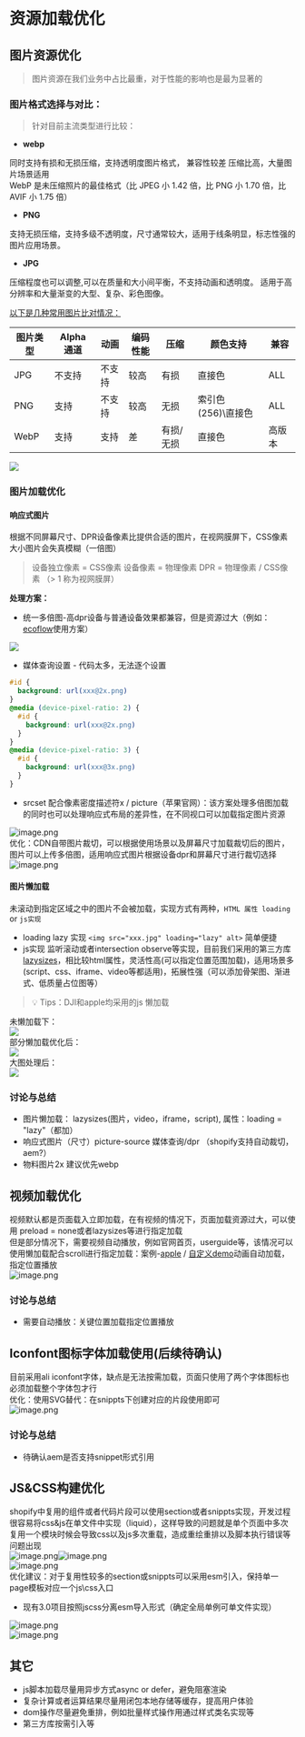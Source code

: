 <meta name="referrer" content="no-referrer">

# 资源加载优化


## 图片资源优化
> 图片资源在我们业务中占比最重，对于性能的影响也是最为显著的

### 图片格式选择与对比：
> 针对目前主流类型进行比较：

- **webp**

同时支持有损和无损压缩，支持透明度图片格式， 兼容性较差 压缩比高，大量图片场景适用<br />WebP 是未压缩照片的最佳格式（比 JPEG 小 1.42 倍，比 PNG 小 1.70 倍，比 AVIF 小 1.75 倍）

- **PNG**

支持无损压缩，支持多级不透明度，尺寸通常较大，适用于线条明显，标志性强的图片应用场景。

- **JPG**

压缩程度也可以调整,可以在质量和大小间平衡，不支持动画和透明度。 适用于高分辨率和大量渐变的大型、复杂、彩色图像。

[以下是几种常用图片比对情况：](https://photutorial.com/image-format-comparison-statistics/)

| 图片类型  | Alpha 通道 | 动画 | 编码性能 | 压缩 | 颜色支持 | 兼容 |
| --- | --- | --- | --- | --- | --- | --- |
| JPG | 不支持 | 不支持 | 较高 | 有损 | 直接色 | ALL |
| PNG | 支持 | 不支持 | 较高 | 无损 | 索引色(256)\\直接色 | ALL |
| WebP | 支持 | 支持 | 差 | 有损/无损 | 直接色 | 高版本 |

![](https://cdn.nlark.com/yuque/0/2023/svg/25670427/1689849449342-b0cfe3cd-1efb-44f3-85a7-040cd38e2f9b.svg#from=url&id=oK5Oe&originHeight=720&originWidth=960&originalType=binary&ratio=2.25&rotation=0&showTitle=false&status=done&style=none&title=)

### 图片加载优化

#### 响应式图片
根据不同屏幕尺寸、DPR设备像素比提供合适的图片，在视网膜屏下，CSS像素大小图片会失真模糊（一倍图）
> 设备独立像素 = CSS像素     设备像素 = 物理像素        DPR = 物理像素 / CSS像素 （> 1 称为视网膜屏）

**处理方案：**

- 统一多倍图-高dpr设备与普通设备效果都兼容，但是资源过大（例如：[ecoflow](https://www.ecoflow.com/cn/delta-2-portable-power-station)使用方案）

![](https://cdn.nlark.com/yuque/0/2023/png/25670427/1689897043935-3904ebff-3736-4f0c-939a-2d2e77770043.png#averageHue=%2349647e&clientId=u7f6a169b-dcb0-4&from=paste&height=214&id=ubed9f9f6&originHeight=1377&originWidth=2706&originalType=binary&ratio=2.25&rotation=0&showTitle=false&size=1210822&status=done&style=none&taskId=u192be552-3e31-42ba-b380-3f04c860aa3&title=&width=420.22222900390625)

- 媒体查询设置 - 代码太多，无法逐个设置
```css
#id { 
  background: url(xxx@2x.png) 
}
@media (device-pixel-ratio: 2) {
  #id { 
    background: url(xxx@2x.png) 
  }
}
@media (device-pixel-ratio: 3) {
  #id { 
    background: url(xxx@3x.png) 
  }
}
```

- srcset 配合像素密度描述符x / picture（苹果官网）：该方案处理多倍图加载的同时也可以处理响应式布局的差异性，在不同视口可以加载指定图片资源

![image.png](https://cdn.nlark.com/yuque/0/2023/png/25670427/1689897606760-d6d1cea9-c5c9-4a36-80c3-98ee20311702.png#averageHue=%233e5252&clientId=udad46c45-c730-4&from=paste&height=208&id=u082ccd69&originHeight=1323&originWidth=2650&originalType=binary&ratio=2.25&rotation=0&showTitle=false&size=1052297&status=done&style=none&taskId=u9f9eaac2-98b9-464f-b725-091f6c0c4d8&title=&width=417.22222900390625)<br />优化：CDN自带图片裁切，可以根据使用场景以及屏幕尺寸加载裁切后的图片，图片可以上传多倍图，适用响应式图片根据设备dpr和屏幕尺寸进行裁切选择<br />![image.png](https://cdn.nlark.com/yuque/0/2023/png/25670427/1689899634754-10318578-0427-433f-9ef4-d6fb0d97bebb.png#averageHue=%23232221&clientId=udad46c45-c730-4&from=paste&height=130&id=u79deece1&originHeight=292&originWidth=1478&originalType=binary&ratio=2.25&rotation=0&showTitle=false&size=45249&status=done&style=none&taskId=u6bb71445-7c8e-4093-97bc-e9fd6f0be62&title=&width=656.8888888888889)


#### 图片懒加载
未滚动到指定区域之中的图片不会被加载，实现方式有两种，`HTML 属性 loading` or `js实现`

- loading lazy 实现 `<img src="xxx.jpg" loading="lazy" alt>`  简单便捷
- js实现  监听滚动或者intersection observe等实现，目前我们采用的第三方库[lazysizes](https://afarkas.github.io/lazysizes/index.html)，相比较html属性，灵活性高(可以指定位置范围加载)，适用场景多(script、css、iframe、video等都适用)，拓展性强（可以添加骨架图、渐进式、低质量占位图等）
> 💡 Tips：DJI和apple均采用的js 懒加载

未懒加载下：<br />![](https://cdn.nlark.com/yuque/0/2023/png/25670427/1689815845907-d0d7b167-5445-4d82-ab2e-1e265f629359.png#averageHue=%23fdfcfb&from=url&height=299&id=RdlvN&originHeight=912&originWidth=1070&originalType=binary&ratio=2.25&rotation=0&showTitle=false&status=done&style=none&title=&width=350.22222900390625)<br />部分懒加载优化后：<br />![](https://cdn.nlark.com/yuque/0/2023/png/25670427/1689816336079-965958c5-b204-41d9-b31a-4f0a08c030b9.png#averageHue=%23fdfbfa&from=url&height=359&id=YAOzD&originHeight=808&originWidth=774&originalType=binary&ratio=2.25&rotation=0&showTitle=false&status=done&style=none&title=&width=344.22222900390625)<br />大图处理后：<br />![](https://cdn.nlark.com/yuque/0/2023/png/25670427/1689824235822-90a0ec5f-4afe-44bd-a8b4-32e2ca0c1c7e.png#averageHue=%23fdfbfa&from=url&height=267&id=RDF5p&originHeight=636&originWidth=873&originalType=binary&ratio=2.25&rotation=0&showTitle=false&status=done&style=none&title=&width=366.22222900390625)



### 讨论与总结

- 图片懒加载： lazysizes(图片，video，iframe，script), 属性：loading = "lazy"（都加）
- 响应式图片（尺寸）picture-source 媒体查询/dpr （shopify支持自动裁切， aem?）
- 物料图片2x      建议优先webp

## 视频加载优化
视频默认都是页面载入立即加载，在有视频的情况下，页面加载资源过大，可以使用 preload = none或者lazysizes等进行指定加载<br />但是部分情况下，需要视频自动播放，例如官网首页，userguide等，该情况可以使用懒加载配合scroll进行指定加载：案例-[apple](https://www.apple.com/ipad-pro/) / [自定义demo](https://codepen.io/zzl-leo/pen/wvQXQjg)动画自动加载，指定位置播放<br />![image.png](https://cdn.nlark.com/yuque/0/2023/png/25670427/1689900044897-3eacb506-f7c6-4c51-ab9f-bab654ca1a29.png#averageHue=%23ccd6d0&clientId=udad46c45-c730-4&from=paste&height=173&id=u01e66f60&originHeight=1282&originWidth=2907&originalType=binary&ratio=2.25&rotation=0&showTitle=false&size=1053921&status=done&style=none&taskId=uf5ac11dc-5ebc-4705-ac6d-b81f13d4bda&title=&width=392.22222900390625)

### 讨论与总结

- 需要自动播放：关键位置加载指定位置播放

## Iconfont图标字体加载使用(后续待确认)
目前采用ali iconfont字体，缺点是无法按需加载，页面只使用了两个字体图标也必须加载整个字体包才行<br />优化：使用SVG替代：在snippts下创建对应的片段使用即可<br />![image.png](https://cdn.nlark.com/yuque/0/2023/png/25670427/1689903033755-14ed1099-9960-4efd-ace6-792bee1904e9.png#averageHue=%23a4754f&clientId=u4a87bbf0-b8cb-4&from=paste&height=117&id=u77be0238&originHeight=117&originWidth=1234&originalType=binary&ratio=1&rotation=0&showTitle=false&size=32719&status=done&style=none&taskId=u96d88cf4-c00b-4095-b37c-08aab0e7795&title=&width=1234)

### 讨论与总结

- 待确认aem是否支持snippet形式引用

## JS&CSS构建优化
shopify中复用的组件或者代码片段可以使用section或者snippts实现，开发过程很容易将css&js在单文件中实现（liquid），这样导致的问题就是单个页面中多次复用一个模块时候会导致css以及js多次重载，造成重绘重排以及脚本执行错误等问题出现<br />![image.png](https://cdn.nlark.com/yuque/0/2023/png/25670427/1689903517991-621d6829-4cc3-4373-a3c6-704bada9c43f.png#averageHue=%23fdfbfa&clientId=u4a87bbf0-b8cb-4&from=paste&height=256&id=ue5200220&originHeight=689&originWidth=1094&originalType=binary&ratio=1&rotation=0&showTitle=false&size=145337&status=done&style=none&taskId=u482b7c30-efc7-4eca-a17d-63f5be59409&title=&width=407)![image.png](https://cdn.nlark.com/yuque/0/2023/png/25670427/1689904092230-1f9e5960-9028-4326-89b1-745ebca14d98.png#averageHue=%23e7eed2&clientId=u4a87bbf0-b8cb-4&from=paste&height=92&id=u7db3b2f4&originHeight=126&originWidth=522&originalType=binary&ratio=1&rotation=0&showTitle=false&size=14700&status=done&style=none&taskId=u2b5b7f6c-2655-4e4f-9a30-b823e775b87&title=&width=383)<br />![image.png](https://cdn.nlark.com/yuque/0/2023/png/25670427/1689904219857-335ea845-6a90-4802-8d06-465bad5edfd9.png#averageHue=%23e7c79b&clientId=u4a87bbf0-b8cb-4&from=paste&height=173&id=ub4834f12&originHeight=173&originWidth=626&originalType=binary&ratio=1&rotation=0&showTitle=false&size=23574&status=done&style=none&taskId=ude04818f-d1be-4b5f-b41a-c669f429f96&title=&width=626)<br />优化建议：对于复用性较多的section或snippts可以采用esm引入，保持单一page模板对应一个js\css入口

- 现有3.0项目按照jscss分离esm导入形式（确定全局单例可单文件实现）

![image.png](https://cdn.nlark.com/yuque/0/2023/png/25670427/1689904371595-95f55543-805b-4805-b1eb-f4d1aa33ea38.png#averageHue=%23272220&clientId=u4a87bbf0-b8cb-4&from=paste&height=70&id=u4dddf634&originHeight=70&originWidth=569&originalType=binary&ratio=1&rotation=0&showTitle=false&size=9451&status=done&style=none&taskId=u43939188-0c92-470a-b02d-f213323079b&title=&width=569)<br />![image.png](https://cdn.nlark.com/yuque/0/2023/png/25670427/1689904387355-b9ca2d5d-7c6d-44f8-8078-576d7daa6c50.png#averageHue=%23292421&clientId=u4a87bbf0-b8cb-4&from=paste&height=159&id=u089d3b14&originHeight=159&originWidth=465&originalType=binary&ratio=1&rotation=0&showTitle=false&size=23756&status=done&style=none&taskId=udc84896c-3ecd-475c-8b5d-2ad15b17098&title=&width=465)

## 其它

- js脚本加载尽量用异步方式async or defer，避免阻塞渲染
- 复杂计算或者运算结果尽量用闭包本地存储等缓存，提高用户体验
- dom操作尽量避免重排，例如批量样式操作用通过样式类名实现等
- 第三方库按需引入等
